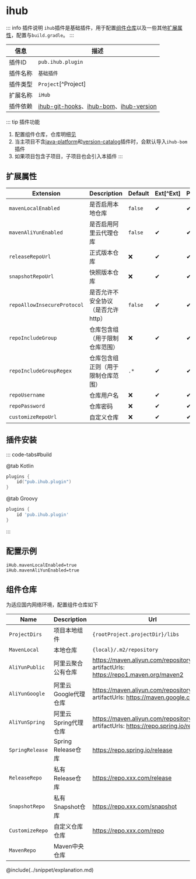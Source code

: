 # ihub

::: info 插件说明
`ihub`插件是基础插件，用于配置[组件仓库](#组件仓库)以及一些其他[扩展属性](#扩展属性)，配置与`build.gradle`。
:::

| 信息 | 描述 |
| --- | --- |
| 插件ID | `pub.ihub.plugin` |
| 插件名称 | `基础插件` |
| 插件类型 | `Project`[^Project] |
| 扩展名称 | `iHub` |
| 插件依赖 | [ihub-git-hooks](iHubGitHooks)、[ihub-bom](iHubBom)、[ihub-version](iHubVersion) |

::: tip 插件功能
1. 配置组件仓库，仓库明细[见](#组件仓库)
2. 当主项目不含[java-platform](https://docs.gradle.org/current/userguide/java_platform_plugin.html)和[version-catalog](https://docs.gradle.org/current/userguide/platforms.html)插件时，会默认导入`ihub-bom`插件
3. 如果项目包含子项目，子项目也会引入本插件
:::

## 扩展属性

| Extension | Description | Default | Ext[^Ext] | Prj[^Prj] | Sys[^Sys] | Env[^Env] |
| --------- | ----------- | ------- | --- | ------- | ------ | --- |
| `mavenLocalEnabled` | 是否启用本地仓库 | `false` | ✔ | ✔ | ❌ | ❌ |
| `mavenAliYunEnabled` | 是否启用阿里云代理仓库 | `false` | ✔ | ✔ | ✔ | ✔ |
| `releaseRepoUrl` | 正式版本仓库 | ❌ | ✔ | ✔ | ❌ | ❌ |
| `snapshotRepoUrl` | 快照版本仓库 | ❌ | ✔ | ✔ | ❌ | ❌ |
| `repoAllowInsecureProtocol` | 是否允许不安全协议（是否允许http） | `false` | ✔ | ✔ | ❌ | ❌ |
| `repoIncludeGroup` | 仓库包含组（用于限制仓库范围） | ❌ | ✔ | ✔ | ❌ | ❌ |
| `repoIncludeGroupRegex` | 仓库包含组正则（用于限制仓库范围） | `.*` | ✔ | ✔ | ❌ | ❌ |
| `repoUsername` | 仓库用户名 | ❌ | ✔ | ✔ | ✔ | ✔ |
| `repoPassword` | 仓库密码 | ❌ | ✔ | ✔ | ✔ | ✔ |
| `customizeRepoUrl` | 自定义仓库 | ❌ | ✔ | ✔ | ❌ | ❌ |

## 插件安装

::: code-tabs#build

@tab Kotlin

```kotlin
plugins {
    id("pub.ihub.plugin")
}
```

@tab Groovy

```groovy
plugins {
    id 'pub.ihub.plugin'
}
```

:::

## 配置示例

```properties
iHub.mavenLocalEnabled=true
iHub.mavenAliYunEnabled=true
```

## 组件仓库

为适应国内网络环境，配置组件仓库如下

| Name | Description | Url |
| ---- | ----------- |-----|
| `ProjectDirs` | 项目本地组件 | `{rootProject.projectDir}/libs` |
| `MavenLocal` | 本地仓库 | `{local}/.m2/repository` |
| `AliYunPublic` | 阿里云聚合公有仓库 | https://maven.aliyun.com/repository/public <br> artifactUrls: https://repo1.maven.org/maven2 |
| `AliYunGoogle` | 阿里云Google代理仓库 | https://maven.aliyun.com/repository/google <br> artifactUrls: https://maven.google.com |
| `AliYunSpring` | 阿里云Spring代理仓库 | https://maven.aliyun.com/repository/spring <br> artifactUrls: https://repo.spring.io/release |
| `SpringRelease` | Spring Release仓库 | https://repo.spring.io/release |
| `ReleaseRepo` | 私有Release仓库 | https://repo.xxx.com/release |
| `SnapshotRepo` | 私有Snapshot仓库 | https://repo.xxx.com/snapshot |
| `CustomizeRepo` | 自定义仓库仓库 | https://repo.xxx.com/repo |
| `MavenRepo` | Maven中央仓库 |     |

@include(../snippet/explanation.md)